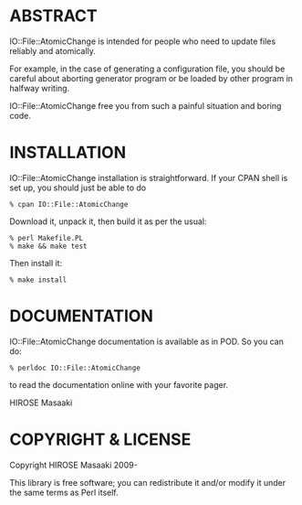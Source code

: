 ABSTRACT
================

IO::File::AtomicChange is intended for people who need to update files
reliably and atomically.

For example, in the case of generating a configuration file, you should be
careful about aborting generator program or be loaded by other program
in halfway writing.

IO::File::AtomicChange free you from such a painful situation and boring code.


INSTALLATION
================

IO::File::AtomicChange installation is straightforward. If your CPAN shell is set up,
you should just be able to do

    % cpan IO::File::AtomicChange

Download it, unpack it, then build it as per the usual:

    % perl Makefile.PL
    % make && make test

Then install it:

    % make install


DOCUMENTATION
================

IO::File::AtomicChange documentation is available as in POD. So you can do:

    % perldoc IO::File::AtomicChange

to read the documentation online with your favorite pager.

HIROSE Masaaki


COPYRIGHT & LICENSE
================

Copyright HIROSE Masaaki 2009-

This library is free software; you can redistribute it and/or modify
it under the same terms as Perl itself.
